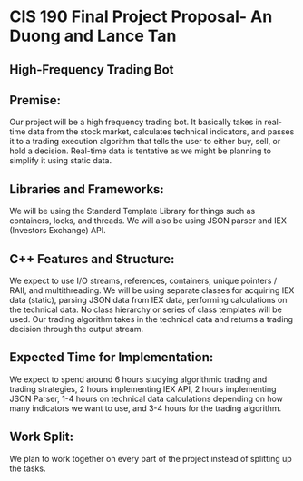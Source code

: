 # CIS 190 Final Project Proposal- An Duong and Lance Tan
## High-Frequency Trading Bot

## Premise:

Our project will be a high frequency trading bot. It basically takes in real-time data from the stock market, calculates technical indicators, and passes it to a trading execution algorithm that tells the user to either buy, sell, or hold a decision. Real-time data is tentative as we might be planning to simplify it using static data.

## Libraries and Frameworks:

We will be using the Standard Template Library for things such as containers, locks, and threads. We will also be using JSON parser and IEX (Investors Exchange) API. 

## C++ Features and Structure:

We expect to use I/O streams, references, containers, unique pointers / RAII, and multithreading. We will be using separate classes for acquiring IEX data (static), parsing JSON data from IEX data, performing calculations on the technical data. No class hierarchy or series of class templates will be used. Our trading algorithm takes in the technical data and returns a trading decision through the output stream. 

## Expected Time for Implementation:

We expect to spend around 6 hours studying algorithmic trading and trading strategies, 2 hours implementing IEX API, 2 hours implementing JSON Parser, 1-4 hours on technical data calculations depending on how many indicators we want to use, and 3-4 hours for the trading algorithm.

## Work Split:

We plan to work together on every part of the project instead of splitting up the tasks.


